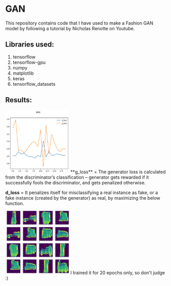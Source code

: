 # GAN
This repository contains code that I have used to make a Fashion GAN model by following a tutorial by Nicholas Renotte on Youtube.

## Libraries used:
1. tensorflow
2. tensorflow-gpu
3. numpy
4. matplotlib
5. keras
6. tensorflow_datasets

## Results:
<img alt= "Graph of g_loss and d_loss" src="https://github.com/ShauryaDevPathak/GAN/blob/main/Images/output_graph.png?raw=true" width=200 height=200>
**g_loss** = The generator loss is calculated from the discriminator’s classification – generator gets rewarded if it successfully fools the discriminator, and gets penalized otherwise.

**d_loss** = It penalizes itself for misclassifying a real instance as fake, or a fake instance (created by the  generator) as real, by maximizing the below function.



<img alt= "Resultant images generated by the generator" src="https://github.com/ShauryaDevPathak/GAN/blob/main/Images/result.png?raw=true" width=200 height=200>
I trained it for 20 epochs only, so don't judge :)
